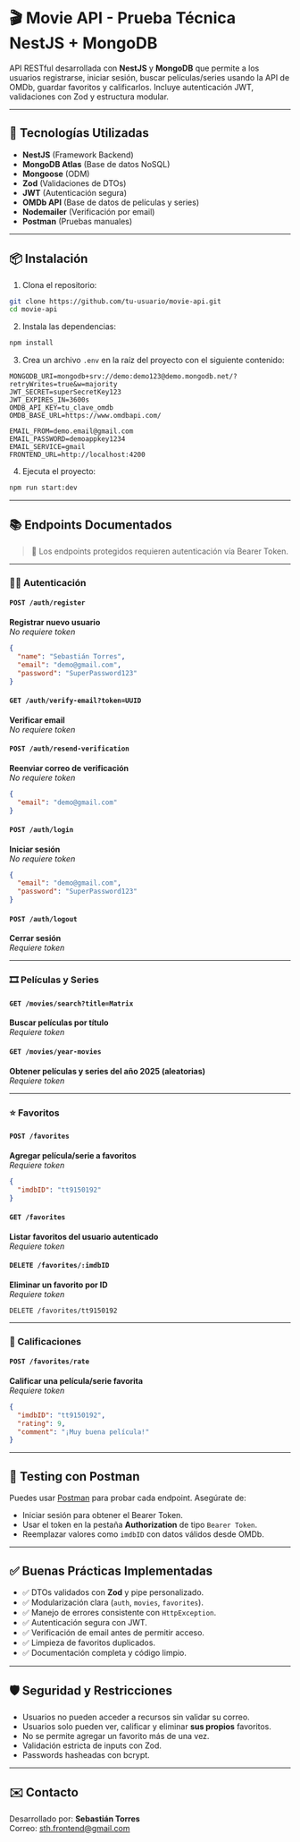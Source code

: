 # 🎬 Movie API - Prueba Técnica NestJS + MongoDB

API RESTful desarrollada con **NestJS** y **MongoDB** que permite a los usuarios registrarse, iniciar sesión, buscar películas/series usando la API de OMDb, guardar favoritos y calificarlos. Incluye autenticación JWT, validaciones con Zod y estructura modular.

---

## 🚀 Tecnologías Utilizadas

- **NestJS** (Framework Backend)
- **MongoDB Atlas** (Base de datos NoSQL)
- **Mongoose** (ODM)
- **Zod** (Validaciones de DTOs)
- **JWT** (Autenticación segura)
- **OMDb API** (Base de datos de películas y series)
- **Nodemailer** (Verificación por email)
- **Postman** (Pruebas manuales)

---

## 📦 Instalación

1. Clona el repositorio:

```bash
git clone https://github.com/tu-usuario/movie-api.git
cd movie-api
```

2. Instala las dependencias:

```bash
npm install
```

3. Crea un archivo `.env` en la raíz del proyecto con el siguiente contenido:

```env
MONGODB_URI=mongodb+srv://demo:demo123@demo.mongodb.net/?retryWrites=true&w=majority
JWT_SECRET=superSecretKey123
JWT_EXPIRES_IN=3600s
OMDB_API_KEY=tu_clave_omdb
OMDB_BASE_URL=https://www.omdbapi.com/

EMAIL_FROM=demo.email@gmail.com
EMAIL_PASSWORD=demoappkey1234
EMAIL_SERVICE=gmail
FRONTEND_URL=http://localhost:4200
```

4. Ejecuta el proyecto:

```bash
npm run start:dev
```

---

## 📚 Endpoints Documentados

> 🔐 Los endpoints protegidos requieren autenticación vía Bearer Token.

---

### 🧑‍💻 Autenticación

#### `POST /auth/register`  
**Registrar nuevo usuario**  
_No requiere token_

```json
{
  "name": "Sebastián Torres",
  "email": "demo@gmail.com",
  "password": "SuperPassword123"
}
```

#### `GET /auth/verify-email?token=UUID`  
**Verificar email**  
_No requiere token_

#### `POST /auth/resend-verification`  
**Reenviar correo de verificación**  
_No requiere token_

```json
{
  "email": "demo@gmail.com"
}
```

#### `POST /auth/login`  
**Iniciar sesión**  
_No requiere token_

```json
{
  "email": "demo@gmail.com",
  "password": "SuperPassword123"
}
```

#### `POST /auth/logout`  
**Cerrar sesión**  
_Requiere token_

---

### 🎞️ Películas y Series

#### `GET /movies/search?title=Matrix`  
**Buscar películas por título**  
_Requiere token_

#### `GET /movies/year-movies`  
**Obtener películas y series del año 2025 (aleatorias)**  
_Requiere token_

---

### ⭐ Favoritos

#### `POST /favorites`  
**Agregar película/serie a favoritos**  
_Requiere token_

```json
{
  "imdbID": "tt9150192"
}
```

#### `GET /favorites`  
**Listar favoritos del usuario autenticado**  
_Requiere token_

#### `DELETE /favorites/:imdbID`  
**Eliminar un favorito por ID**  
_Requiere token_

`DELETE /favorites/tt9150192`

---

### 📝 Calificaciones

#### `POST /favorites/rate`  
**Calificar una película/serie favorita**  
_Requiere token_

```json
{
  "imdbID": "tt9150192",
  "rating": 9,
  "comment": "¡Muy buena película!"
}
```

---

## 🧪 Testing con Postman

Puedes usar [Postman](https://www.postman.com/) para probar cada endpoint. Asegúrate de:

- Iniciar sesión para obtener el Bearer Token.
- Usar el token en la pestaña **Authorization** de tipo `Bearer Token`.
- Reemplazar valores como `imdbID` con datos válidos desde OMDb.

---

## ✅ Buenas Prácticas Implementadas

- ✅ DTOs validados con **Zod** y pipe personalizado.
- ✅ Modularización clara (`auth`, `movies`, `favorites`).
- ✅ Manejo de errores consistente con `HttpException`.
- ✅ Autenticación segura con JWT.
- ✅ Verificación de email antes de permitir acceso.
- ✅ Limpieza de favoritos duplicados.
- ✅ Documentación completa y código limpio.

---

## 🛡️ Seguridad y Restricciones

- Usuarios no pueden acceder a recursos sin validar su correo.
- Usuarios solo pueden ver, calificar y eliminar **sus propios** favoritos.
- No se permite agregar un favorito más de una vez.
- Validación estricta de inputs con Zod.
- Passwords hasheadas con bcrypt.

---

## ✉️ Contacto

Desarrollado por: **Sebastián Torres**  
Correo: [sth.frontend@gmail.com](mailto:sth.frontend@gmail.com)